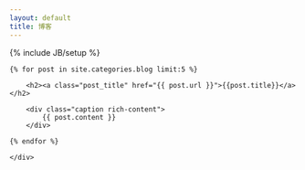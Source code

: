 ```yaml
---
layout: default
title: 博客 
---
```

{% include JB/setup %}

<div id="content">
    <div class="text-post posts">

	{% for post in site.categories.blog limit:5 %}

		<h2><a class="post_title" href="{{ post.url }}">{{post.title}}</a></h2>

		<div class="caption rich-content">
			{{ post.content }}
		</div>

	{% endfor %}

    </div>
</div>
